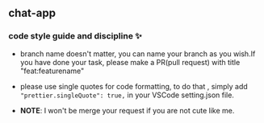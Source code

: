 ## chat-app

### code style guide and discipline ✨

- branch name doesn't matter, you can name your branch as you wish.If you have done your task, please make a PR(pull request) with title "feat:featurename"

- please use single quotes for code formatting, to do that , simply add `"prettier.singleQuote": true,` in your VSCode setting.json file.

- **NOTE**: I won't be merge your request if you are not cute like me.

